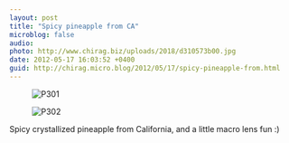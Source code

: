 ```yaml
---
layout: post
title: "Spicy pineapple from CA"
microblog: false
audio: 
photo: http://www.chirag.biz/uploads/2018/d310573b00.jpg
date: 2012-05-17 16:03:52 +0400
guid: http://chirag.micro.blog/2012/05/17/spicy-pineapple-from.html
---
```

<figure><img alt="P301" src="http://www.chirag.biz/uploads/2018/d417392249.jpg"></figure><figure><img alt="P302" src="http://www.chirag.biz/uploads/2018/d310573b00.jpg"></figure><p>Spicy crystallized pineapple from California, and a little macro lens fun :)</p>
